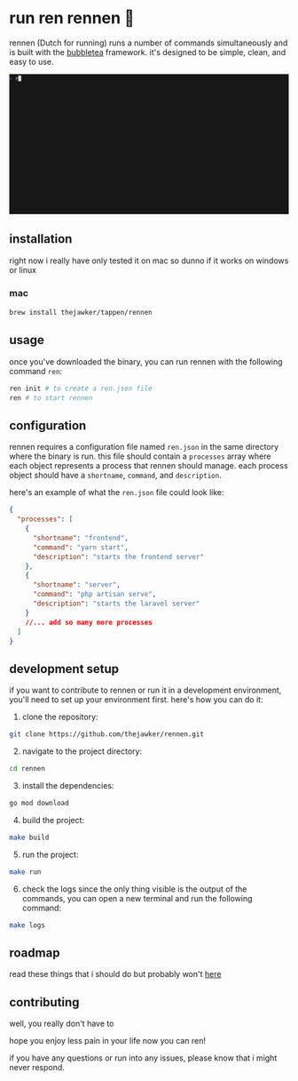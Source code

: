 
# run ren rennen 🏃

rennen (Dutch for running) runs a number of commands simultaneously and is built with the [bubbletea](https://github.com/charmbracelet/bubbletea) framework. it's designed to be simple, clean, and easy to use.

<img alt="Welcome to VHS" src="https://github.com/thejawker/rennen/blob/main/ren.gif" width="800" />

## installation

right now i really have only tested it on mac so dunno if it works on windows or linux

### mac
```bash
brew install thejawker/tappen/rennen
```

## usage

once you've downloaded the binary, you can run rennen with the following command `ren`:

```bash
ren init # to create a ren.json file
ren # to start rennen
```

## configuration
rennen requires a configuration file named `ren.json` in the same directory where the binary is run. this file should contain a `processes` array where each object represents a process that rennen should manage. each process object should have a `shortname`, `command`, and `description`.

here's an example of what the `ren.json` file could look like:

```json
{
  "processes": [
    {
      "shortname": "frontend",
      "command": "yarn start",
      "description": "starts the frontend server"
    },
    {
      "shortname": "server",
      "command": "php artisan serve",
      "description": "starts the laravel server"
    }
    //... add so many more processes
  ]
}
```

## development setup

if you want to contribute to rennen or run it in a development environment, you'll need to set up your environment first. here's how you can do it:

1. clone the repository:

```bash
git clone https://github.com/thejawker/rennen.git
```

2. navigate to the project directory:

```bash
cd rennen
```

3. install the dependencies:

```bash
go mod download
```

4. build the project:

```bash
make build
```

5. run the project:

```bash
make run
```

6. check the logs
since the only thing visible is the output of the commands, you can open a new terminal and run the following command:
```bash
make logs
```

## roadmap
read these things that i should do but probably won't [here](todo.md)

## contributing
well, you really don't have to

hope you enjoy less pain in your life now you can ren! 


if you have any questions or run into any issues, please know that i might never respond.
